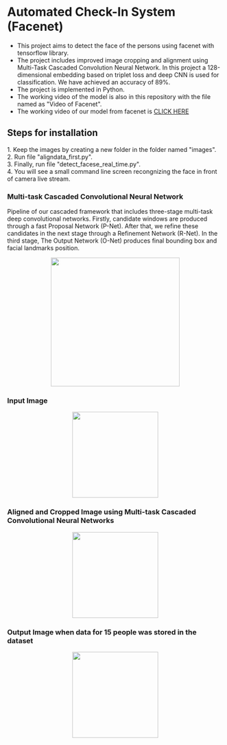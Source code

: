 # Automated Check-In System (Facenet)
* This project aims to detect the face of the persons using facenet with tensorflow library.<br>
* The project includes improved image cropping and alignment using Multi-Task Cascaded Convolution Neural Network. In this project a 128-dimensional embedding based on triplet loss and deep CNN is used for classification. We have achieved an accuracy of 89%.<br>
* The project is implemented in Python.<br>
* The working video of the model is also in this repository with the file named as "Video of Facenet".<br>
* The working video of our model from facenet is [CLICK HERE](https://www.youtube.com/watch?v=6Pm2-S2MhMs "Click to Watch!") <br>
<p>
  <h2>Steps for installation </h2>
  <p>
  1. Keep the images by creating a new folder in the folder named "images". <br>
  2. Run file "aligndata_first.py".<br>
  3. Finally, run file "detect_facese_real_time.py".<br>
  4. You will see a small command line screen recongnizing the face in front of camera live stream.<br>
<h3> Multi-task Cascaded Convolutional Neural Network </h3>
<p> Pipeline of our cascaded framework that includes three-stage multi-task deep convolutional networks. Firstly, candidate windows are produced
through a fast Proposal Network (P-Net). After that, we refine these candidates
in the next stage through a Refinement Network (R-Net). In the third stage,
The Output Network (O-Net) produces final bounding box and facial landmarks position.
<p align="center">
<img src = "https://github.com/braghav968/Automated-Check-in-System/blob/master/Face-Detection-by-Facenet/MTCNN.jpg" height = 300>
</p>
<h3> Input Image
<p align="center">
<img src = "https://github.com/braghav968/Automated-Check-in-System/blob/master/Face-Detection-by-Facenet/images/Raghav/IMG_20170606_064101.jpg" height = 200>
</p>
</h3>
<h3> Aligned and Cropped Image using Multi-task Cascaded Convolutional Neural Networks
<p align="center">
<img src = "https://github.com/braghav968/Automated-Check-in-System/blob/master/Face-Detection-by-Facenet/aligned_images/Raghav/IMG_20170606_064101.png" height = 200>
</p>
</h3>
<h3> Output Image when data for 15 people was stored in the dataset
<p align="center">
<img src = "https://github.com/braghav968/Automated-Check-in-System/blob/master/Face-Detection-by-Facenet/Output%20Image.jpg" height = 200>
</p>
</h3>

